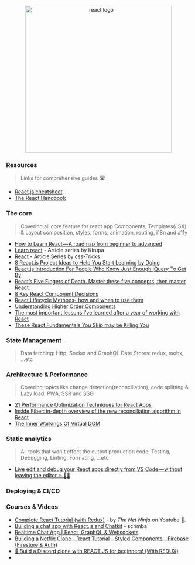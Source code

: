<p align="center">
  <img width="400" src="https://cdn.worldvectorlogo.com/logos/react.svg"  alt="react logo">
</p>

### Resources
> Links for comprehensive guides 🛣

- [React.js cheatsheet](https://devhints.io/react)
- [The React Handbook](https://www.freecodecamp.org/news/the-react-handbook-b71c27b0a795/)

### The core
> Covering all core feature for react app
> Components, Templates(JSX) & Layout composition, styles, forms, animation, routing, i18n and a11y

- [How to Learn React — A roadmap from beginner to advanced](https://www.freecodecamp.org/news/learning-react-roadmap-from-scratch-to-advanced-bff7735531b6/)
- [Learn react](https://www.kirupa.com/react/index.htm) - Article series by Kirupa
- [React](https://css-tricks.com/guides/react/) - Article Series by css-Tricks
- [8 React.js Project Ideas to Help You Start Learning by Doing](https://www.freecodecamp.org/news/8-reactjs-project-ideas-to-start-learning-by-doing/)
- [React.js Introduction For People Who Know Just Enough jQuery To Get By](http://chibicode.com/react-js-introduction-for-people-who-know-just-enough-jquery-to-get-by/)
- [React’s Five Fingers of Death. Master these five concepts, then master React.](https://medium.freecodecamp.com/the-5-things-you-need-to-know-to-understand-react-a1dbd5d114a3)
- [8 Key React Component Decisions](https://medium.freecodecamp.org/8-key-react-component-decisions-cc965db11594)
- [React Lifecycle Methods- how and when to use them](https://engineering.musefind.com/react-lifecycle-methods-how-and-when-to-use-them-2111a1b692b1)
- [Understanding Higher Order Components](https://medium.freecodecamp.org/understanding-higher-order-components-6ce359d761b)
- [The most important lessons I’ve learned after a year of working with React](https://medium.freecodecamp.org/mindset-lessons-from-a-year-with-react-1de862421981)
- [These React Fundamentals You Skip may be Killing You](https://medium.freecodecamp.org/these-react-fundamentals-you-skip-may-be-killing-you-7629fb87dd4a)

### State Management
> Data fetching: Http, Socket and GraphQL
> Date Stores: redux, mobx, ...etc

### Architecture & Performance
> Covering topics like change detection(reconciliation), code splitting & Lazy load, PWA, SSR and SSG

- [21 Performance Optimization Techniques for React Apps](https://www.codementor.io/blog/react-optimization-5wiwjnf9hj)
- [Inside Fiber: in-depth overview of the new reconciliation algorithm in React](https://indepth.dev/inside-fiber-in-depth-overview-of-the-new-reconciliation-algorithm-in-react/)
- [The Inner Workings Of Virtual DOM](https://medium.com/@rajaraodv/the-inner-workings-of-virtual-dom-666ee7ad47cf)


### Static analytics
> All tools that won't effect the output production code: Testing, Debugging, Linting, Formating, ...etc

- [Live edit and debug your React apps directly from VS Code — without leaving the editor 🔥 🎉🎈](https://medium.com/@auchenberg/live-edit-and-debug-your-react-apps-directly-from-vs-code-without-leaving-the-editor-3da489ed905f)


### Deploying & CI/CD


### Courses & Videos

- [Complete React Tutorial (with Redux)](https://www.youtube.com/playlist?list=PL4cUxeGkcC9ij8CfkAY2RAGb-tmkNwQHG) - by _The Net Ninja_ on Youtube 📃.
- [Building a chat app with React.js and Chatkit](https://scrimba.com/g/greactchatkit) - scrimba
- [Realtime Chat App | React, GraphQL & Websockets](https://www.youtube.com/watch?v=E3NHd-PkLrQ)
- [Building a Netflix Clone - React Tutorial - Styled Components - Firebase (Firestore & Auth)](https://www.youtube.com/watch?v=x_EEwGe-a9o)
- [🔴 Build a Discord clone with REACT.JS for beginners! (With REDUX)](https://www.youtube.com/watch?v=zc1loX80TX8)
- 

